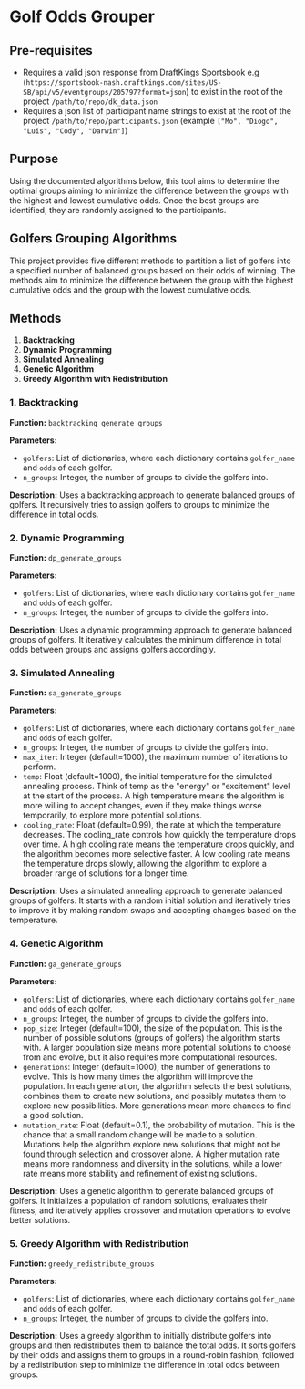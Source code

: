# Golf Odds Grouper

## Pre-requisites
- Requires a valid json response from DraftKings Sportsbook e.g (`https://sportsbook-nash.draftkings.com/sites/US-SB/api/v5/eventgroups/205797?format=json`) to exist in the root of the project `/path/to/repo/dk_data.json`
- Requires a json list of participant name strings to exist at the root of the project `/path/to/repo/participants.json` (example `["Mo", "Diogo", "Luis", "Cody", "Darwin"]`)

## Purpose
Using the documented algorithms below, this tool aims to determine the optimal groups aiming to minimize the difference between the groups with the highest and lowest cumulative odds. Once the best groups are identified, they are randomly assigned to the participants.

## Golfers Grouping Algorithms

This project provides five different methods to partition a list of golfers into a specified number of balanced groups based on their odds of winning. The methods aim to minimize the difference between the group with the highest cumulative odds and the group with the lowest cumulative odds.

## Methods

1. **Backtracking**
2. **Dynamic Programming**
3. **Simulated Annealing**
4. **Genetic Algorithm**
5. **Greedy Algorithm with Redistribution**

### 1. Backtracking

**Function:** `backtracking_generate_groups`

**Parameters:**
- `golfers`: List of dictionaries, where each dictionary contains `golfer_name` and `odds` of each golfer.
- `n_groups`: Integer, the number of groups to divide the golfers into.

**Description:**
Uses a backtracking approach to generate balanced groups of golfers. It recursively tries to assign golfers to groups to minimize the difference in total odds.

### 2. Dynamic Programming

**Function:** `dp_generate_groups`

**Parameters:**
- `golfers`: List of dictionaries, where each dictionary contains `golfer_name` and `odds` of each golfer.
- `n_groups`: Integer, the number of groups to divide the golfers into.

**Description:**
Uses a dynamic programming approach to generate balanced groups of golfers. It iteratively calculates the minimum difference in total odds between groups and assigns golfers accordingly.

### 3. Simulated Annealing

**Function:** `sa_generate_groups`

**Parameters:**
- `golfers`: List of dictionaries, where each dictionary contains `golfer_name` and `odds` of each golfer.
- `n_groups`: Integer, the number of groups to divide the golfers into.
- `max_iter`: Integer (default=1000), the maximum number of iterations to perform.
- `temp`: Float (default=1000), the initial temperature for the simulated annealing process. Think of temp as the "energy" or "excitement" level at the start of the process. A high temperature means the algorithm is more willing to accept changes, even if they make things worse temporarily, to explore more potential solutions.
- `cooling_rate`: Float (default=0.99), the rate at which the temperature decreases. The cooling_rate controls how quickly the temperature drops over time. A high cooling rate means the temperature drops quickly, and the algorithm becomes more selective faster. A low cooling rate means the temperature drops slowly, allowing the algorithm to explore a broader range of solutions for a longer time.

**Description:**
Uses a simulated annealing approach to generate balanced groups of golfers. It starts with a random initial solution and iteratively tries to improve it by making random swaps and accepting changes based on the temperature.

### 4. Genetic Algorithm

**Function:** `ga_generate_groups`

**Parameters:**
- `golfers`: List of dictionaries, where each dictionary contains `golfer_name` and `odds` of each golfer.
- `n_groups`: Integer, the number of groups to divide the golfers into.
- `pop_size`: Integer (default=100), the size of the population. This is the number of possible solutions (groups of golfers) the algorithm starts with. A larger population size means more potential solutions to choose from and evolve, but it also requires more computational resources.
- `generations`: Integer (default=1000), the number of generations to evolve. This is how many times the algorithm will improve the population. In each generation, the algorithm selects the best solutions, combines them to create new solutions, and possibly mutates them to explore new possibilities. More generations mean more chances to find a good solution.
- `mutation_rate`: Float (default=0.1), the probability of mutation. This is the chance that a small random change will be made to a solution. Mutations help the algorithm explore new solutions that might not be found through selection and crossover alone. A higher mutation rate means more randomness and diversity in the solutions, while a lower rate means more stability and refinement of existing solutions.

**Description:**
Uses a genetic algorithm to generate balanced groups of golfers. It initializes a population of random solutions, evaluates their fitness, and iteratively applies crossover and mutation operations to evolve better solutions.

### 5. Greedy Algorithm with Redistribution

**Function:** `greedy_redistribute_groups`

**Parameters:**
- `golfers`: List of dictionaries, where each dictionary contains `golfer_name` and `odds` of each golfer.
- `n_groups`: Integer, the number of groups to divide the golfers into.

**Description:**
Uses a greedy algorithm to initially distribute golfers into groups and then redistributes them to balance the total odds. It sorts golfers by their odds and assigns them to groups in a round-robin fashion, followed by a redistribution step to minimize the difference in total odds between groups.
